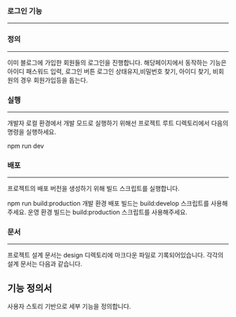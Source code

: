 ### 로그인 기능
---

### 정의
---
이미 블로그에 가입한 회원들의 로그인을 진행합니다. 해당페이지에서 동작하는 기능은  아이디 패스워드 입력, 로그인 버튼 로그인 상태유지,비밀번호 찾기, 아이디 찾기, 비회원의 경우 회원가입등을 돕는다.

### 실행
---
개발자 로컬 환경에서 개발 모드로 실행하기 위해선 프로젝트 루트 디렉토리에서 다음의 명령을 실행하세요.

npm run dev 

### 배포
---
프로젝트의 배포 버전을 생성하기 위해 빌드 스크립트를 실행합니다.

npm run build:production
개발 환경 배포 빌드는 build:develop 스크립트를 사용해주세요. 운영 환경 빌드는 build:production 스크립트를 사용해주세요.

### 문서
---
프로젝트 설계 문서는 design 디렉토리에 마크다운 파일로 기록되어있습니다. 각각의 설계 문서는 다음과 같습니다.

기능 정의서
---
사용자 스토리 기반으로 세부 기능을 정의합니다.
